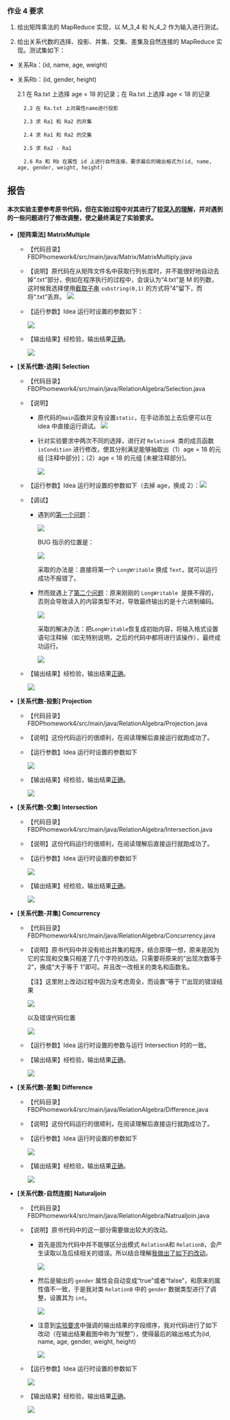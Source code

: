 ### 作业 4 要求

1. 给出矩阵乘法的 MapReduce 实现，以 M_3_4 和 N_4_2 作为输入进行测试。

2. 给出关系代数的选择、投影、并集、交集、差集及自然连接的 MapReduce 实现。测试集如下：

- 关系Ra：(id, name, age, weight)

- 关系Rb：(id, gender, height)

  	2.1 在 Ra.txt 上选择 age = 18 的记录；在 Ra.txt 上选择 age < 18 的记录

    	2.2 在 Ra.txt 上对属性name进行投影

    	2.3 求 Ra1 和 Ra2 的并集

    	2.4 求 Ra1 和 Ra2 的交集

    	2.5 求 Ra2 - Ra1

    	2.6 Ra 和 Rb 在属性 id 上进行自然连接，要求最后的输出格式为(id, name, age, gender, weight, height)

  



## 报告

#### 本次实验主要参考原书代码，但在实验过程中对其进行了<u>较深入的理解</u>，并对遇到的一些问题进行了修改调整，使之最终满足了实验要求。



- __[矩阵乘法] MatrixMultiple__
  
  - 【代码目录】FBDPhomework4/src/main/java/Matrix/MatrixMultiply.java 

  - 【说明】原代码在从矩阵文件名中获取行列长度时，并不能很好地自动去掉“.txt”部分，例如在程序执行的过程中，会误认为“4.txt”是 M 的列数，这时候我选择使用<u>截取子串</u> `substring(0,1)` 的方式将“4”留下，而将“.txt”丢弃。
    ![](https://raw.githubusercontent.com/GB-Tocix/FBDPhomework4/master/pic/add_substring.png)
  
  - 【运行参数】Idea 运行时设置的参数如下：
  
    ![](https://raw.githubusercontent.com/GB-Tocix/FBDPhomework4/master/pic/Matrix_configuration.png)
  
  - 【输出结果】经检验，输出结果<u>正确</u>。
  
    ![](https://raw.githubusercontent.com/GB-Tocix/FBDPhomework4/master/pic/output_matrix.png)





- __[关系代数-选择] Selection__
  
  - 【代码目录】FBDPhomework4/src/main/java/RelationAlgebra/Selection.java
  
  - 【说明】
    
    - 原代码的`main`函数并没有设置`static`，在手动添加上去后便可以在 idea 中直接运行调试。
      ![](https://raw.githubusercontent.com/GB-Tocix/FBDPhomework4/master/pic/add_static.png)
      
    - 针对实验要求中两次不同的选择，进行对 `RelationA `类的成员函数 `isCondition` 进行修改，使其分别满足能够抽取出（1）age = 18 的元组 [注释中部分]；（2）age < 18 的元组 [未被注释部分]。
    
      ![](https://raw.githubusercontent.com/GB-Tocix/FBDPhomework4/master/pic/Selection_modification.png)
    
  - 【运行参数】Idea 运行时设置的参数如下（去掉 age，换成 2）：![](https://raw.githubusercontent.com/GB-Tocix/FBDPhomework4/master/pic/Selection_configuration.png)
  
  - 【调试】
  
    - 遇到的<u>第一个问题</u>：
  
      ![](https://raw.githubusercontent.com/GB-Tocix/FBDPhomework4/master/pic/Selection_error_1.png)
  
      BUG 指示的位置是：
  
      ![](https://raw.githubusercontent.com/GB-Tocix/FBDPhomework4/master/pic/Selection_error_1_position.png)
  
      采取的办法是：直接将第一个 `LongWritable` 换成 `Text`，就可以运行成功不报错了。
      
    - 然而就遇上了<u>第二个问题</u>：原来刚刚的 `LongWritable `是换不得的，否则会导致读入的内容类型不对，导致最终输出的是十六进制编码。
    
      ![](https://raw.githubusercontent.com/GB-Tocix/FBDPhomework4/master/pic/Selection_error_3.png)
    
      采取的解决办法：把`LongWritable`恢复成初始内容，将输入格式设置语句注释掉（如无特别说明，之后的代码中都将进行该操作），最终成功运行。
    
      ![](https://raw.githubusercontent.com/GB-Tocix/FBDPhomework4/master/pic/Selection_final_solution.png)
    
  - 【输出结果】经检验，输出结果<u>正确</u>。
  
    ![](https://raw.githubusercontent.com/GB-Tocix/FBDPhomework4/master/pic/output_selection.png)


- __[关系代数-投影] Projection__
  - 【代码目录】FBDPhomework4/src/main/java/RelationAlgebra/Projection.java
  - 【说明】这份代码运行的很顺利，在阅读理解后直接运行就跑成功了。
  - 【运行参数】Idea 运行时设置的参数如下
  
    ![](https://raw.githubusercontent.com/GB-Tocix/FBDPhomework4/master/pic/Projection_configuration.png)
  
  - 【输出结果】经检验，输出结果<u>正确</u>。  
  
      ![](https://raw.githubusercontent.com/GB-Tocix/FBDPhomework4/master/pic/output_projection.png)


- __[关系代数-交集] Intersection__
  - 【代码目录】FBDPhomework4/src/main/java/RelationAlgebra/Intersection.java
  - 【说明】这份代码运行的很顺利，在阅读理解后直接运行就跑成功了。
  - 【运行参数】Idea 运行时设置的参数如下
  
    ![](https://raw.githubusercontent.com/GB-Tocix/FBDPhomework4/master/pic/Intersection_configuration.png)
  
  - 【输出结果】经检验，输出结果<u>正确</u>。  
  
      ![](https://raw.githubusercontent.com/GB-Tocix/FBDPhomework4/master/pic/output_intersection.png)

  
  
- __[关系代数-并集] Concurrency__
  
  - 【代码目录】FBDPhomework4/src/main/java/RelationAlgebra/Concurrency.java
  
  - 【说明】原书代码中并没有给出并集的程序，结合原理一想，原来是因为它的实现和交集只相差了几个字符的改动。只需要将原来的“出现次数等于 2”，换成“大于等于 1”即可。并且改一改相关的类名和函数名。
  
      【注】这里附上改动过程中因为没考虑周全，而设置“等于 1”出现的错误结果
  
    ![](https://raw.githubusercontent.com/GB-Tocix/FBDPhomework4/master/pic/Concurrency_error_1.png)
  
      以及错误代码位置
  
      ![](https://raw.githubusercontent.com/GB-Tocix/FBDPhomework4/master/pic/Concurrency_error_1_position.png)
  
  - 【运行参数】Idea 运行时设置的参数与运行 Intersection 时的一致。
  
  - 【输出结果】经检验，输出结果<u>正确</u>。  
  
      ![](https://raw.githubusercontent.com/GB-Tocix/FBDPhomework4/master/pic/output_concurrency.png)
  
  
  
- __[关系代数-差集] Difference__
  
  - 【代码目录】FBDPhomework4/src/main/java/RelationAlgebra/Difference.java
  
  - 【说明】这份代码运行的很顺利，在阅读理解后直接运行就跑成功了。
  
  - 【运行参数】Idea 运行时设置的参数如下
  
    ![](https://raw.githubusercontent.com/GB-Tocix/FBDPhomework4/master/pic/Different_configuration.png)
  
  - 【输出结果】经检验，输出结果<u>正确</u>。

    ![](https://raw.githubusercontent.com/GB-Tocix/FBDPhomework4/master/pic/output_Difference.png)
  
  
  
- __[关系代数-自然连接] Naturaljoin__
  
  - 【代码目录】FBDPhomework4/src/main/java/RelationAlgebra/Natrualjoin.java
  
  - 【说明】原书代码中的这一部分需要做出较大的改动。
  
      - 首先是因为代码中并不能够区分出模式 `RelationA`和 `RelationB`，会产生读取以及后续相关的错误。所以结合理解<u>我做出了如下的改动</u>。
  
          ![](https://raw.githubusercontent.com/GB-Tocix/FBDPhomework4/master/pic/NaturalJoin_solution.png)
  
      - 然后是输出的 `gender` 属性会自动变成“true”或者“false”，和原来的属性值不一致，于是我对类 `RelationB` 中的 `gender` 数据类型进行了调整，设置其为 `int`。
  
          ![](https://raw.githubusercontent.com/GB-Tocix/FBDPhomework4/master/pic/RelationB_modification.png)
  
      - 注意到<u>实验要求</u>中强调的输出结果的字段顺序，我对代码进行了如下改动（在输出结果截图中称为“规整”），使得最后的输出格式为(id, name, age, gender, weight, height)
  
          ![](https://raw.githubusercontent.com/GB-Tocix/FBDPhomework4/master/pic/NaturalJoin_modification.png)
  
  - 【运行参数】Idea 运行时设置的参数如下
  
    ![](https://raw.githubusercontent.com/GB-Tocix/FBDPhomework4/master/pic/NaturalJoin_configuration.png)
  
  - 【输出结果】经检验，输出结果<u>正确</u>。  
  
      ![](https://raw.githubusercontent.com/GB-Tocix/FBDPhomework4/master/pic/output_Natrualjoin.png)